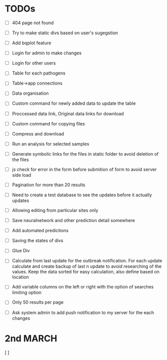 # TODOs


- [ ] 404 page not found
- [ ] Try to make static divs based on user's sugegstion
- [ ] Add bqplot feature
- [ ] Login for admin to make changes
- [ ] Login for other users
- [ ] Table for each pathogens
- [ ] Table->app connections
- [ ] Data organisation
- [ ] Custom command for newly added data to update the table
- [ ] Proccessed data link, Original data links for download
- [ ] Custom command for copying files
- [ ] Compress and download
- [ ] Run an analysis for selected samples
- [ ] Generate symbolic links for the files in static folder to avoid deletion of the files
- [ ] js check for error in the form before submition of form to avoid server side load
- [ ] Pagination for more than 20 results
- [ ] Need to create a test database to see the updates before it actually updates
- [ ] Allowing editing from particular sites only
- [ ] Save neuralnetwork and other prediction detail somewhere
- [ ] Add automated predictions
- [ ] Saving the states of divs
- [ ] Glue Div
- [ ] Calculate from last update for the outbreak notification. For each update calculate  and create backup of last n update to avoid researching of the values. Keep the data sorted for easy calculation, also define based on location
- [ ] Add variable columns on the left or right with the option of searches limiting option
- [ ] Only 50 results per page
- [ ] Ask system admin to add push notification to my server for the each changes


# 2nd MARCH

[ ]